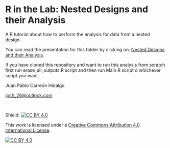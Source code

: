 R in the Lab: Nested Designs and their Analysis
================

A R tutorial about how to perform the analysis for data from a nested design.

You can read the presentation for this folder by clicking on: <a href="https://r-inthelab.net/2021/08/18/nested-designs-and-their-analysis/">Nested Designs and their Analysis</a>.

If you have cloned this repository and want to run this analysis from
scratch first run erase\_all\_outputs.R script and then run Main.R
script o whichever script you want.

Juan Pablo Carreón Hidalgo

<jpch_26@outlook.com>

 

Shield: [![CC BY 4.0][cc-by-shield]][cc-by]

This work is licensed under a
[Creative Commons Attribution 4.0 International License][cc-by].

[![CC BY 4.0][cc-by-image]][cc-by]

[cc-by]: http://creativecommons.org/licenses/by/4.0/
[cc-by-image]: https://i.creativecommons.org/l/by/4.0/88x31.png
[cc-by-shield]: https://img.shields.io/badge/License-CC%20BY%204.0-lightgrey.svg
